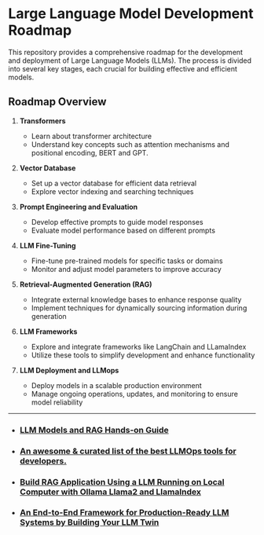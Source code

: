 # Large Language Model Development Roadmap

This repository provides a comprehensive roadmap for the development and deployment of Large Language Models (LLMs). The process is divided into several key stages, each crucial for building effective and efficient models.

## Roadmap Overview

1. **Transformers**
   - Learn about transformer architecture
   - Understand key concepts such as attention mechanisms and positional encoding, BERT and GPT.

2. **Vector Database**
   - Set up a vector database for efficient data retrieval
   - Explore vector indexing and searching techniques

3. **Prompt Engineering and Evaluation**
   - Develop effective prompts to guide model responses
   - Evaluate model performance based on different prompts

4. **LLM Fine-Tuning**
   - Fine-tune pre-trained models for specific tasks or domains
   - Monitor and adjust model parameters to improve accuracy

5. **Retrieval-Augmented Generation (RAG)**
   - Integrate external knowledge bases to enhance response quality
   - Implement techniques for dynamically sourcing information during generation

6. **LLM Frameworks**
   - Explore and integrate frameworks like LangChain and LLamaIndex
   - Utilize these tools to simplify development and enhance functionality

7. **LLM Deployment and LLMops**
   - Deploy models in a scalable production environment
   - Manage ongoing operations, updates, and monitoring to ensure model reliability
---

- ### [LLM Models and RAG Hands-on Guide](https://github.com/ahmadSoliman94/intro-llm-rag)

- ### [An awesome & curated list of the best LLMOps tools for developers.](https://github.com/ahmadSoliman94/intro-llm-rag)

- ### [Build RAG Application Using a LLM Running on Local Computer with Ollama Llama2 and LlamaIndex](https://medium.com/rahasak/build-rag-application-using-a-llm-running-on-local-computer-with-ollama-and-llamaindex-97703153db20)
- ### [An End-to-End Framework for Production-Ready LLM Systems by Building Your LLM Twin](https://github.com/ahmadSoliman94/LLM-Twin)


